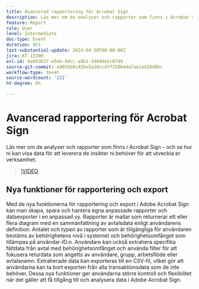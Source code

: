 ```yaml
---
title: Avancerad rapportering för Acrobat Sign
description: Läs mer om de analyser och rapporter som finns i Acrobat Sign - och se hur ni kan visa data för att leverera de insikter ni behöver för att utveckla er verksamhet.
feature: Report
role: User
level: Intermediate
doc-type: Event
duration: 851
last-substantial-update: 2024-04-30T00:00:00Z
jira: KT-15300
exl-id: 0a963b37-e5eb-4dcc-a9b1-34646e1c8749
source-git-commit: a9055b8c455e5a28cc47f350644a7ae1a428d9bc
workflow-type: tm+mt
source-wordcount: '221'
ht-degree: 0%

---
```


# Avancerad rapportering för Acrobat Sign

Läs mer om de analyser och rapporter som finns i Acrobat Sign - och se hur ni kan visa data för att leverera de insikter ni behöver för att utveckla er verksamhet.

>[!VIDEO](https://video.tv.adobe.com/v/3428191/?learn=on)

## Nya funktioner för rapportering och export

Med de nya funktionerna för rapportering och export i Adobe Acrobat Sign kan man skapa, spara och hantera egna anpassade rapporter och dataexporter i en anpassad vy. Rapporter är mallar som returnerar ett eller flera diagram med en sammanfattning av avtalsdata enligt användarens definition. Antalet och typen av rapporter som är tillgängliga för användaren bestäms av behörighetens nivå i systemet och behörighetsomfånget som tillämpas på användar-ID:n. Användare kan också extrahera specifika fältdata från avtal med behörighetsomfånget och använda filter för att fokusera returdata som angetts av användare, grupp, arbetsflöde eller avtalsnamn. Extraherade data kan exporteras till en CSV-fil, vilket gör att användarna kan ta bort exporten från alla transaktionsdata som de inte behöver. Dessa nya funktioner ger användarna större kontroll och flexibilitet när det gäller att få tillgång till och analysera data i Adobe Acrobat Sign.
